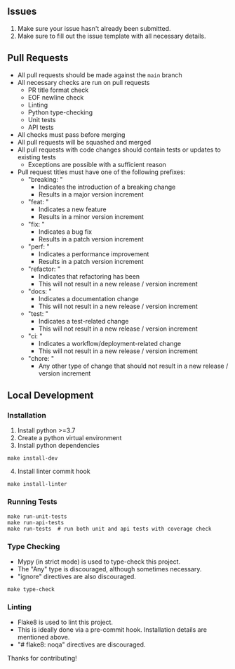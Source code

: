 ## Issues
1. Make sure your issue hasn't already been submitted.
2. Make sure to fill out the issue template with all necessary details.

## Pull Requests
- All pull requests should be made against the `main` branch
- All necessary checks are run on pull requests
  - PR title format check
  - EOF newline check
  - Linting
  - Python type-checking
  - Unit tests
  - API tests
- All checks must pass before merging
- All pull requests will be squashed and merged
- All pull requests with code changes should contain tests or updates to existing tests
  - Exceptions are possible with a sufficient reason
- Pull request titles must have one of the following prefixes:
  - "breaking: "
    - Indicates the introduction of a breaking change
    - Results in a major version increment
  - "feat: "
    - Indicates a new feature
    - Results in a minor version increment
  - "fix: "
    - Indicates a bug fix
    - Results in a patch version increment
  - "perf: "
    - Indicates a performance improvement
    - Results in a patch version increment
  - "refactor: "
    - Indicates that refactoring has been
    - This will not result in a new release / version increment
  - "docs: "
    - Indicates a documentation change
    - This will not result in a new release / version increment
  - "test: "
    - Indicates a test-related change
    - This will not result in a new release / version increment
  - "ci: "
    - Indicates a workflow/deployment-related change
    - This will not result in a new release / version increment
  - "chore: "
    - Any other type of change that should not result in a new release / version increment

## Local Development

### Installation
1. Install python >=3.7
2. Create a python virtual environment
3. Install python dependencies
```shell
make install-dev
```
4. Install linter commit hook
```shell
make install-linter
```

### Running Tests
```shell
make run-unit-tests
make run-api-tests
make run-tests  # run both unit and api tests with coverage check
```

### Type Checking
- Mypy (in strict mode) is used to type-check this project.
- The "Any" type is discouraged, although sometimes necessary.
- "ignore" directives are also discouraged.

```shell
make type-check
```

### Linting
- Flake8 is used to lint this project.
- This is ideally done via a pre-commit hook. Installation details are mentioned above.
- "# flake8: noqa" directives are discouraged.

Thanks for contributing!
